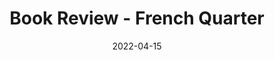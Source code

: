 ---
title: "Book Review - French Quarter"
date: "2022-04-15"
publishdate: "2022-03-26"
tags:
  - "book review"
---